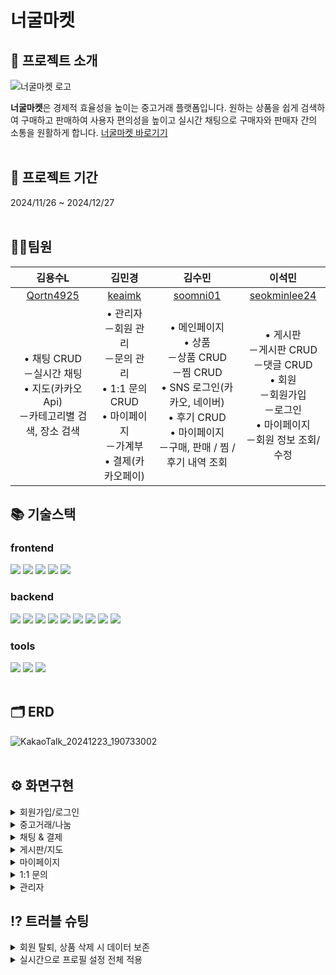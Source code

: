  # 너굴마켓

 ## 🦝 프로젝트 소개 
 ![너굴마켓 로고](https://github.com/user-attachments/assets/dc5c6bb7-5a15-4538-ad7e-bed0cfd09ee8)

 **너굴마켓**은 경제적 효율성을 높이는 중고거래 플랫폼입니다.
 원하는 상품을 쉽게 검색하여 구매하고 판매하여 사용자 편의성을 높이고 실시간 채팅으로 구매자와 판매자 간의 소통을 원활하게 합니다. 
 [너굴마켓 바로기기](http://13.124.228.250:8080/ "너굴마켓 바로가기")
<br></br>
 ## 📆 프로젝트 기간
 2024/11/26 ~ 2024/12/27
<br></br>
 ## 🧑‍💻팀원
<table style="width: 100%; border-collapse: collapse;">
  <thead>
    <tr>
      <th style="text-align: center;">김용수L</th>
      <th style="text-align: center;">김민경</th>
      <th style="text-align: center;">김수민</th>
      <th style="text-align: center;">이석민</th>
    </tr>
  </thead>
  <tbody>
    <tr>
      <td style="text-align: center; vertical-align: middle;">
        <div style="text-align: center; width: 100%;">
          <a href="https://github.com/Qortn4925" title="Qortn4925">Qortn4925</a>
        </div>
      </td>
      <td style="text-align: center; vertical-align: middle;">
        <div style="text-align: center; width: 100%;">
          <a href="https://github.com/keaimk" title="keaimk">keaimk</a>
        </div>
      </td>
      <td style="text-align: center; vertical-align: middle;">
        <div style="text-align: center; width: 100%;">
          <a href="https://github.com/soomni01" title="soomni01">soomni01</a>
        </div>
      </td>
      <td style="text-align: center; vertical-align: middle;">
        <div style="text-align: center; width: 100%;">
          <a href="https://github.com/seokminlee24" title="seokminlee24">seokminlee24</a>
        </div>
      </td>
    </tr>
    <tr>
      <td style="text-align: center;">• 채팅 CRUD<br>－실시간 채팅<br>• 지도(카카오 Api)<br>－카테고리별 검색, 장소 검색</td>
      <td style="text-align: center;">• 관리자<br>－회원 관리<br>－문의 관리<br>• 1:1 문의 CRUD<br>• 마이페이지<br>－가계부<br>• 결제(카카오페이)
      <td style="text-align: center;">• 메인페이지<br>• 상품<br>－상품 CRUD<br>－찜 CRUD<br>• SNS 로그인(카카오, 네이버)<br>• 후기 CRUD<br>• 마이페이지<br>－구매, 판매 / 찜 / 후기 내역 조회</td>
      <td style="text-align: center;">• 게시판<br>－게시판 CRUD<br>－댓글 CRUD<br>• 회원<br>－회원가입<br>－로그인<br>• 마이페이지<br>－회원 정보 조회/수정</td>
    </tr>
  </tbody>
</table>

## 📚 기술스택
 ### frontend
 <img src="https://img.shields.io/badge/react-61DAFB?style=for-the-badge&logo=react&logoColor=black"> <img src="https://img.shields.io/badge/chakra--ui-319795?style=for-the-badge&logo=chakra-ui&logoColor=white"> <img src="https://img.shields.io/badge/HTML5-E34F26?style=for-the-badge&logo=HTML5&logoColor=white"> <img src="https://img.shields.io/badge/CSS3-1572B6?style=for-the-badge&logo=CSS3&logoColor=white"> <img src="https://img.shields.io/badge/JavaScript-F7DF1E?style=for-the-badge&logo=JavaScript&logoColor=white">

 
 ### backend
<img src="https://img.shields.io/badge/java-007396?style=for-the-badge&logo=java&logoColor=white"> <img src="https://img.shields.io/badge/mariaDB-003545?style=for-the-badge&logo=mariaDB&logoColor=white"> <img src="https://img.shields.io/badge/springboot-6DB33F?style=for-the-badge&logo=springboot&logoColor=white"> <img src="https://img.shields.io/badge/Spring Security-6DB33F?style=for-the-badge&logo=Spring Security&logoColor=white"> <img src="https://img.shields.io/badge/Amazon%20EC2-FF9900?style=for-the-badge&logo=amazon-ec2&logoColor=white"> <img src="https://img.shields.io/badge/Amazon%20S3-569A31?style=for-the-badge&logo=amazon-s3&logoColor=white"> <img src="https://img.shields.io/badge/socket.io-010101?style=for-the-badge&logo=socket.io&logoColor=white"> <img src="https://img.shields.io/badge/docker-%230db7ed.svg?style=for-the-badge&logo=docker&logoColor=white"> <img src="https://img.shields.io/badge/MyBatis-000000?style=for-the-badge&logo=MyBatis&logoColor=white">
 
 ### tools
<img src="https://img.shields.io/badge/github-181717?style=for-the-badge&logo=github&logoColor=white"> <img src="https://img.shields.io/badge/git-F05032?style=for-the-badge&logo=git&logoColor=white"> <img src="https://img.shields.io/badge/IntelliJ%20IDEA-000000?style=for-the-badge&logo=intellij-idea&logoColor=white">
<br></br>
 ## 🗂️ ERD
 ![KakaoTalk_20241223_190733002](https://github.com/user-attachments/assets/7f5009e2-87ba-49e0-b55d-96165de058c5)
<br></br>
 ## ⚙ 화면구현
<details><summary>회원가입/로그인</summary> 
 
 ![회원가입](https://github.com/user-attachments/assets/91e00145-defb-4214-8734-14751948f6e9)

 ![로그인](https://github.com/user-attachments/assets/cf3b6a01-5473-43b9-81c5-6086a2104320)

 ##### 소셜 로그인 성공 시 추가 정보 작성 페이지로 이동
 ![소셜 로그인](https://github.com/user-attachments/assets/2da38baf-3b5c-452c-85df-ce4c6ab7ec8f)
</details>
<details><summary>중고거래/나눔</summary>
 
#### 상품 목록
![상품 목록](https://github.com/user-attachments/assets/a3e2fd74-8490-47d2-95b3-17697f61a6d5)
![상품 목록 나눔](https://github.com/user-attachments/assets/129a070a-5644-48f8-9774-fb4c831074fc)

#### 상품 상세 페이지
![상품 상세](https://github.com/user-attachments/assets/2c5e9547-b695-461c-878f-e47576276aec)

#### 상품 등록
![상품 등록](https://github.com/user-attachments/assets/bd71f704-5fb5-4a06-b2e8-27e55a073059)

![상품 등록2](https://github.com/user-attachments/assets/71061bca-754f-4766-b219-d66db095dd5a)
</details>
<details><summary>채팅 & 결제</summary>

 ##### 상세 페이지에서 채팅하기를 통해 판매자와 채팅
![채팅1](https://github.com/user-attachments/assets/aed500fa-afa4-4437-afaf-15398b7ba36a)

##### 구매자가 결제하기 버튼을 통해 카카오페이로 결제 (판매자가 거래완료 버튼을 통해 거래 확정 가능)
![채팅2](https://github.com/user-attachments/assets/5f19ac8f-e548-4267-857b-422fe3b030e6)

##### 결제완료 후 판매자는 거래완료 표시로 변경되며 구매자는 후기 작성 버튼을 통해 후기 작성 가능
![채팅3](https://github.com/user-attachments/assets/ebb8f19e-3ff0-4290-b574-57b7ee85e1f5)

![채팅4](https://github.com/user-attachments/assets/b03d6416-8879-40b5-8a00-ff0476dfe4f8)

##### 상품 정보 보기 버튼을 통해 해당 상품의 정보를 한눈에 확인
![채팅5](https://github.com/user-attachments/assets/3f516637-0fc9-4704-ac48-0ebef1b8a7e5)

</details>
<details><summary>게시판/지도</summary>

#### 게시판
![게시판 목록](https://github.com/user-attachments/assets/8023793b-1c65-4d57-9313-6f76e2676d5a)

![게시판 상세](https://github.com/user-attachments/assets/c78c5fd8-83a3-47ad-bcc2-96a6edeb3782)

![게시판 작성](https://github.com/user-attachments/assets/91844281-d333-4049-9929-ad6779d894e8)

#### 지도(장소 검색, 주변 카테고리 검색)
![지도](https://github.com/user-attachments/assets/58e9f58d-6d70-4c0b-a89b-4d3d1bbfeffa)

![지도2](https://github.com/user-attachments/assets/9e77a05d-369d-4d76-bb4b-a130478a1db5)

</details>

<details><summary>마이페이지</summary>

##### 내 정보
 ![마이페이지1](https://github.com/user-attachments/assets/35ab04e8-341a-458e-ada1-ef817547295d)

 ##### 내가 쓴 글
![마이페이지2](https://github.com/user-attachments/assets/2f7660a0-87a4-4359-852e-d7a366b81f7b)

##### 관심 목록
![마이페이지3](https://github.com/user-attachments/assets/f6a39181-c780-445a-bcf9-ec4e7ba8a8e2)

##### 판매 상품
![마이페이지4](https://github.com/user-attachments/assets/4f5dbbba-69e3-485e-8d14-b56d067e43b4)

##### 구매 상품
![마이페이지5](https://github.com/user-attachments/assets/90c2ba61-de7b-417c-932d-969c098b2d0b)

##### 구매 상품(후기 작성 버튼을 통해 후기 작성)
![마이페이지52](https://github.com/user-attachments/assets/356505d9-6019-45e0-968b-5e722af92cf4)

##### 가계부
![마이페이지6](https://github.com/user-attachments/assets/e9b940ad-3ca2-46b9-8de9-a19ab67b963a)

##### 후기
![마이페이지7](https://github.com/user-attachments/assets/d4dc72c4-0d07-4d69-881b-ba83562ff264)

</details>

<details><summary>1:1 문의</summary>

 ##### 문의 작성
![문의](https://github.com/user-attachments/assets/5617e9cf-f85d-4761-8ece-90446a4aeea1)

 ##### 문의 상세 페이지(관리자만 답변 가능)
![문의33](https://github.com/user-attachments/assets/084562bb-9503-4ccc-b9af-4f86990a8c8d)

 ##### 내 문의 내역 확인(답변 대기, 답변 완료 상태로 확인)
![문의4](https://github.com/user-attachments/assets/02573313-cc8a-42e7-b096-51edfb178dce)

</details>

<details><summary>관리자</summary>
 
 ##### 회원 관리
![관리자](https://github.com/user-attachments/assets/6b5dca47-21c0-435e-a99e-c08aaf24085c)

 ##### 특정 회원의 판매, 구매 상품 확인(관리자가 상품 삭제 가능)
![관리자2](https://github.com/user-attachments/assets/22bd7b24-543d-44fb-abd7-dcc0f5362a45)

 ##### 문의
![관리자3](https://github.com/user-attachments/assets/590e43bf-00ce-4e87-8f4f-6fa6652621d7)

 ##### 관리자 문의 작성 페이지
![문의2](https://github.com/user-attachments/assets/f12171a3-f751-461e-8f38-c8fac5baa957)
</details>

 ## ⁉ 트러블 슈팅
<details><summary>회원 탈퇴, 상품 삭제 시 데이터 보존</summary>
1. 문제 식별<br>
회원이 탈퇴하거나 상품을 삭제할 경우, 해당 사용자가 올린 상품 정보도 삭제되어 구매자의 상품 구매 기록이 사라지는 문제가 발생<br>
 <br>
2. 문제 해결 접근 방법<br>
구매자에게 보여 줄 최소 상품 정보 컬럼을 추가하여 회원 탈퇴 시, 상품 번호와 회원 아이디는 NULL 처리하여 최소한의 상품 정보는 삭제되지 않고 데이터 보존<br>
 <br>
3. 결과 및 교훈<br>
회원 탈퇴와 같은 데이터 삭제는 복구가 어려우므로 데이터 보존의 필요성을 사전에 인지하고 구매자와 판매자 모두의 관점을 반영하여 신중하게 설계하는 것이 중요하다는 결과를 얻었다.
</details>
<details><summary>실시간으로 프로필 설정 전체 적용</summary>
1. 문제 식별<br>
 사용자 프로필을 마이페이지에서 변경할 경우 navbar의 사용자 프로필 이미지는 실시간으로 반영되지 않는 문제가 발생<br> 
 <br>
2. 문제 해결 접근 방법<br>
 상단 AuthenticalProvider 컴포넌트에서 Context를 이용하여 이미지 변경 요청이 발생하면 응답하여 같이 변경하도록 구현
 <br>
3. 결과 및 교훈<br>
 컴포넌트의 계층 구조를 잘 이해하는 것이 중요하고 상황에 따라 컴포넌트의 구조를 활용해서 사용하는 것에 익숙해져야 겠다는 생각이 들었다.
</details>
